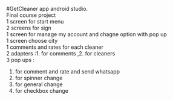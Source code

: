 #GetCleaner app android studio.\
Final course project\
1 screen for start menu\
2 screens for sign\
1 screen for manage my account and chagne option with pop up\
1 screen choose city\
1 comments and rates for each cleaner\
2 adapters :1. for comments ,2. for cleaners\
3 pop ups :
  1. for comment and rate and send whatsapp
  2. for spinner change
  3. for general change
  4. for checkbox change
